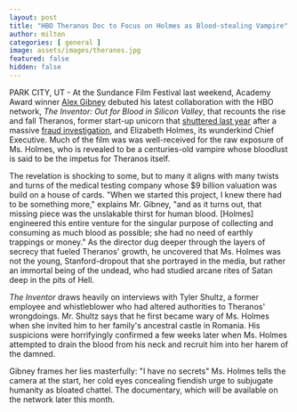 ```yaml
---
layout: post
title: "HBO Theranos Doc to Focus on Holmes as Blood-stealing Vampire"
author: milton
categories: [ general ]
image: assets/images/theranos.jpg
featured: false
hidden: false
---
```


PARK CITY, UT - At the Sundance Film Festival last weekend, Academy Award winner [Alex Gibney](https://www.hbo.com/hbo-news/alex-gibney-theranos) debuted his latest collaboration with the HBO network, _The Inventor: Out for Blood in Silicon Valley_, that recounts the rise and fall Theranos, former start-up unicorn that [shuttered last year](https://money.cnn.com/2018/09/05/technology/theranos-elizabeth-holmes/index.html) after a massive [fraud investigation](https://money.cnn.com/2018/03/14/technology/theranos-fraud-scandal/index.html), and Elizabeth Holmes, its wunderkind Chief Executive. Much of the film was was well-received for the raw exposure of Ms. Holmes, who is revealed to be a centuries-old vampire whose bloodlust is said to be the impetus for Theranos itself.

The revelation is shocking to some, but to many it aligns with many twists and turns of the medical testing company whose $9 billion valuation was build on a house of cards. "When we started this project, I knew there had to be something more," explains Mr. Gibney, "and as it turns out, that missing piece was the unslakable thirst for human blood. [Holmes] engineered this entire venture for the singular purpose of collecting and consuming as much blood as possible; she had no need of earthly trappings or money." As the director dug deeper through the layers of secrecy that fueled Theranos' growth, he uncovered that Ms. Holmes was not the young, Stanford-dropout that she portrayed in the media, but rather an immortal being of the undead, who had studied arcane rites of Satan deep in the pits of Hell.

_The Inventor_ draws heavily on interviews with Tyler Shultz, a former employee and whistleblower who had altered authorities to Theranos' wrongdoings. Mr. Shultz says that he first became wary of Ms. Holmes when she invited him to her family's ancestral castle in Romania. His suspicions were horrifyingly confirmed a few weeks later when Ms. Holmes attempted to drain the blood from his neck and recruit him into her harem of the damned.

Gibney frames her lies masterfully: "I have no secrets" Ms. Holmes tells the camera at the start, her cold eyes concealing fiendish urge to subjugate  humanity as bloated chattel. The documentary, which will be available on the network later this month.